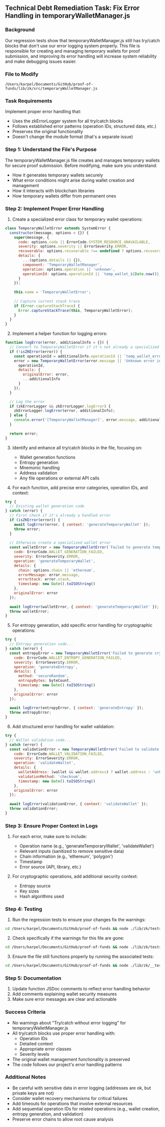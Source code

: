 ## Technical Debt Remediation Task: Fix Error Handling in temporaryWalletManager.js

### Background

Our regression tests show that temporaryWalletManager.js still has try/catch blocks that don't use our error logging system properly. This file is responsible for creating and managing temporary wallets for proof submission, and improving its error handling will increase system reliability and make debugging issues easier.

### File to Modify

`/Users/karpel/Documents/GitHub/proof-of-funds/lib/zk/src/temporaryWalletManager.js`

### Task Requirements

Implement proper error handling that:
- Uses the zkErrorLogger system for all try/catch blocks
- Follows established error patterns (operation IDs, structured data, etc.)
- Preserves the original functionality
- Doesn't change the module format (that's a separate issue)

### Step 1: Understand the File's Purpose

The temporaryWalletManager.js file creates and manages temporary wallets for secure proof submission. Before modifying, make sure you understand:
- How it generates temporary wallets securely
- What error conditions might arise during wallet creation and management
- How it interacts with blockchain libraries
- How temporary wallets differ from permanent ones

### Step 2: Implement Proper Error Handling

1. Create a specialized error class for temporary wallet operations:
```javascript
class TemporaryWalletError extends SystemError {
  constructor(message, options = {}) {
    super(message, {
      code: options.code || ErrorCode.SYSTEM_RESOURCE_UNAVAILABLE,
      severity: options.severity || ErrorSeverity.ERROR,
      recoverable: options.recoverable !== undefined ? options.recoverable : true,
      details: {
        ...(options.details || {}),
        component: 'TemporaryWalletManager',
        operation: options.operation || 'unknown',
        operationId: options.operationId || `temp_wallet_${Date.now()}_${Math.random().toString(36).substr(2, 5)}`
      }
    });
    
    this.name = 'TemporaryWalletError';
    
    // Capture current stack trace
    if (Error.captureStackTrace) {
      Error.captureStackTrace(this, TemporaryWalletError);
    }
  }
}
```

2. Implement a helper function for logging errors:
```javascript
function logError(error, additionalInfo = {}) {
  // Convert to TemporaryWalletError if it's not already a specialized error
  if (!isZKError(error)) {
    const operationId = additionalInfo.operationId || `temp_wallet_error_${Date.now()}`;
    error = new TemporaryWalletError(error.message || 'Unknown error in temporary wallet operation', {
      operationId,
      details: {
        originalError: error,
        ...additionalInfo
      }
    });
  }

  // Log the error
  if (zkErrorLogger && zkErrorLogger.logError) {
    zkErrorLogger.logError(error, additionalInfo);
  } else {
    console.error('[TemporaryWalletManager]', error.message, additionalInfo);
  }
  
  return error;
}
```

3. Identify and enhance all try/catch blocks in the file, focusing on:
   - Wallet generation functions
   - Entropy generation
   - Mnemonic handling
   - Address validation
   - Any file operations or external API calls

4. For each function, add precise error categories, operation IDs, and context:
```javascript
try {
  // Existing wallet generation code
} catch (error) {
  // First check if it's already a handled error
  if (isZKError(error)) {
    await logError(error, { context: 'generateTemporaryWallet' });
    throw error;
  }
  
  // Otherwise create a specialized wallet error
  const walletError = new TemporaryWalletError(`Failed to generate temporary wallet: ${error.message}`, {
    code: ErrorCode.WALLET_GENERATION_FAILED,
    severity: ErrorSeverity.ERROR,
    operation: 'generateTemporaryWallet',
    details: {
      chain: options.chain || 'ethereum',
      errorMessage: error.message,
      errorStack: error.stack,
      timestamp: new Date().toISOString()
    },
    originalError: error
  });
  
  await logError(walletError, { context: 'generateTemporaryWallet' });
  throw walletError;
}
```

5. For entropy generation, add specific error handling for cryptographic operations:
```javascript
try {
  // Entropy generation code...
} catch (error) {
  const entropyError = new TemporaryWalletError('Failed to generate cryptographic entropy', {
    code: ErrorCode.WALLET_ENTROPY_GENERATION_FAILED,
    severity: ErrorSeverity.ERROR,
    operation: 'generateEntropy',
    details: {
      method: 'secureRandom',
      entropyBytes: byteCount,
      timestamp: new Date().toISOString()
    },
    originalError: error
  });
  
  await logError(entropyError, { context: 'generateEntropy' });
  throw entropyError;
}
```

6. Add structured error handling for wallet validation:
```javascript
try {
  // Wallet validation code...
} catch (error) {
  const validationError = new TemporaryWalletError('Failed to validate wallet', {
    code: ErrorCode.WALLET_VALIDATION_FAILED,
    severity: ErrorSeverity.ERROR,
    operation: 'validateWallet',
    details: {
      walletAddress: (wallet && wallet.address) ? wallet.address : 'unknown',
      validationMethod: 'checksum',
      timestamp: new Date().toISOString()
    },
    originalError: error
  });
  
  await logError(validationError, { context: 'validateWallet' });
  throw validationError;
}
```

### Step 3: Ensure Proper Context in Logs

1. For each error, make sure to include:
   - Operation name (e.g., 'generateTemporaryWallet', 'validateWallet')
   - Relevant inputs (sanitized to remove sensitive data)
   - Chain information (e.g., 'ethereum', 'polygon')
   - Timestamp
   - Error source (API, library, etc.)

2. For cryptographic operations, add additional security context:
   - Entropy source
   - Key sizes
   - Hash algorithms used

### Step 4: Testing

1. Run the regression tests to ensure your changes fix the warnings:
```bash
cd /Users/karpel/Documents/GitHub/proof-of-funds && node ./lib/zk/tests/regression/enhanced-runner.cjs
```

2. Check specifically if the warnings for this file are gone:
```bash
cd /Users/karpel/Documents/GitHub/proof-of-funds && node ./lib/zk/tests/regression/enhanced-runner.cjs | grep "temporaryWalletManager.js"
```

3. Ensure the file still functions properly by running the associated tests:
```bash
cd /Users/karpel/Documents/GitHub/proof-of-funds && node ./lib/zk/__tests__/temporaryWalletManager.test.js
```

### Step 5: Documentation

1. Update function JSDoc comments to reflect error handling behavior
2. Add comments explaining wallet security measures
3. Make sure error messages are clear and actionable

### Success Criteria

- No warnings about "Try/catch without error logging" for temporaryWalletManager.js
- All try/catch blocks use proper error handling with:
  - Operation IDs
  - Detailed context
  - Appropriate error classes
  - Severity levels
- The original wallet management functionality is preserved
- The code follows our project's error handling patterns

### Additional Notes

- Be careful with sensitive data in error logging (addresses are ok, but private keys are not)
- Consider wallet recovery mechanisms for critical failures
- Add timeouts for operations that involve external resources
- Add sequential operation IDs for related operations (e.g., wallet creation, entropy generation, and validation)
- Preserve error chains to allow root cause analysis